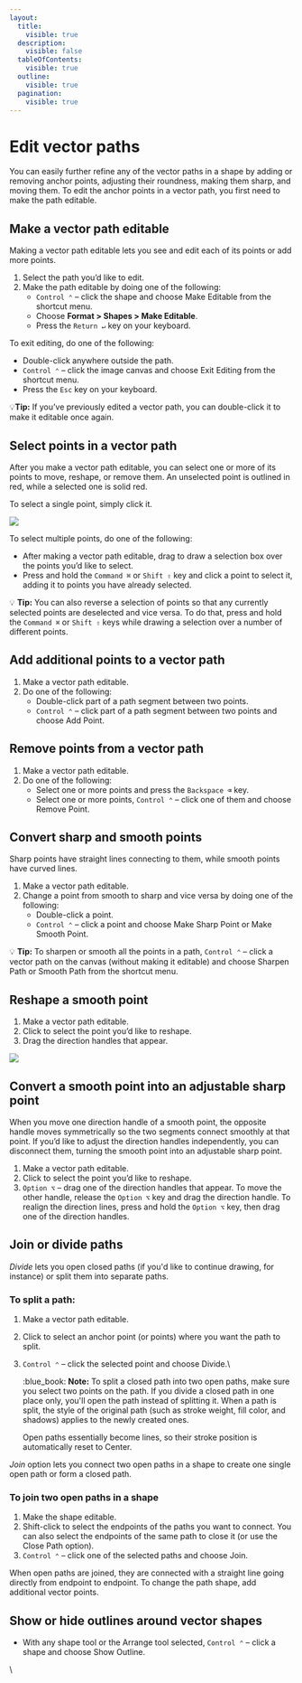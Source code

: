 ```yaml
---
layout:
  title:
    visible: true
  description:
    visible: false
  tableOfContents:
    visible: true
  outline:
    visible: true
  pagination:
    visible: true
---
```


# Edit vector paths

You can easily further refine any of the vector paths in a shape by adding or removing anchor points, adjusting their roundness, making them sharp, and moving them. To edit the anchor points in a vector path, you first need to make the path editable.

## Make a vector path editable

Making a vector path editable lets you see and edit each of its points or add more points.

1. Select the path you’d like to edit.
2. Make the path editable by doing one of the following:
   * `Control ⌃` – click the shape and choose Make Editable from the shortcut menu.
   * Choose **Format > Shapes > Make Editable**.
   * Press the `Return ↵` key on your keyboard.&#x20;

To exit editing, do one of the following:

* Double-click anywhere outside the path.
* `Control ⌃` – click the image canvas and choose Exit Editing from the shortcut menu.
* Press the `Esc` key on your keyboard.

&#x20;:bulb:**Tip:** If you’ve previously edited a vector path, you can double-click it to make it editable once again.

## Select points in a vector path

After you make a vector path editable, you can select one or more of its points to move, reshape, or remove them. An unselected point is outlined in red, while a selected one is solid red.

To select a single point, simply click it.&#x20;

![](https://help.pixelmator.com/pixelmator-pro/3.5/assets/English/1596021797000.png)

To select multiple points, do one of the following:

* After making a vector path editable, drag to draw a selection box over the points you’d like to select.
* Press and hold the `Command ⌘` or `Shift ⇧` key and click a point to select it, adding it to points you have already selected.

:bulb: **Tip:** You can also reverse a selection of points so that any currently selected points are deselected and vice versa. To do that, press and hold the `Command ⌘` or `Shift ⇧` keys while drawing a selection over a number of different points.

## Add additional points to a vector path

1. Make a vector path editable.
2. Do one of the following:
   * Double-click part of a path segment between two points.
   * `Control ⌃` – click part of a path segment between two points and choose Add Point.

## Remove points from a vector path

1. Make a vector path editable.
2. Do one of the following:&#x20;
   * Select one or more points and press the `Backspace ⌫` key.
   * Select one or more points, `Control ⌃` – click one of them and choose Remove Point.

## Convert sharp and smooth points

Sharp points have straight lines connecting to them, while smooth points have curved lines.

1. Make a vector path editable.
2. Change a point from smooth to sharp and vice versa by doing one of the following:
   * Double-click a point.
   * `Control ⌃` – click a point and choose Make Sharp Point or Make Smooth Point.

:bulb: **Tip:** To sharpen or smooth all the points in a path, `Control ⌃` – click a vector path on the canvas (without making it editable) and choose Sharpen Path or Smooth Path from the shortcut menu.

## Reshape a smooth point

1. Make a vector path editable.
2. Click to select the point you’d like to reshape.
3. Drag the direction handles that appear.

![](https://help.pixelmator.com/pixelmator-pro/3.5/assets/English/1590504764000.png)

## Convert a smooth point into an adjustable sharp point

When you move one direction handle of a smooth point, the opposite handle moves symmetrically so the two segments connect smoothly at that point. If you’d like to adjust the direction handles independently, you can disconnect them, turning the smooth point into an adjustable sharp point.

1. Make a vector path editable.
2. Click to select the point you’d like to reshape.
3. `Option ⌥` – drag one of the direction handles that appear. To move the other handle, release the `Option ⌥` key and drag the direction handle. To realign the direction lines, press and hold the `Option ⌥` key, then drag one of the direction handles.

## Join or divide paths

_Divide_ lets you open closed paths (if you'd like to continue drawing, for instance) or split them into separate paths.

### To split a path:

1. Make a vector path editable.
2. Click to select an anchor point (or points) where you want the path to split.
3.  `Control ⌃` – click the selected point and choose Divide.\


    :blue\_book: **Note:** To split a closed path into two open paths, make sure you select two points on the path. If you divide a closed path in one place only, you'll open the path instead of splitting it. When a path is split, the style of the original path (such as stroke weight, fill color, and shadows) applies to the newly created ones.

    Open paths essentially become lines, so their stroke position is automatically reset to Center.

_Join_ option lets you connect two open paths in a shape to create one single open path or form a closed path.

### To join two open paths in a shape

1. Make the shape editable.
2. Shift-click to select the endpoints of the paths you want to connect. You can also select the endpoints of the same path to close it (or use the Close Path option).
3. `Control ⌃` – click one of the selected paths and choose Join.

When open paths are joined, they are connected with a straight line going directly from endpoint to endpoint. To change the path shape, add additional vector points.

## Show or hide outlines around vector shapes

* With any shape tool or the Arrange tool selected, `Control ⌃` – click a shape and choose Show Outline.

\
